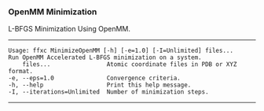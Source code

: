 ### OpenMM Minimization

L-BFGS Minimization Using OpenMM.

---
```
Usage: ffxc MinimizeOpenMM [-h] [-e=1.0] [-I=Unlimited] files...
Run OpenMM Accelerated L-BFGS minimization on a system.
    files...                Atomic coordinate files in PDB or XYZ format.
-e, --eps=1.0               Convergence criteria.
-h, --help                  Print this help message.
-I, --iterations=Unlimited  Number of minimization steps.
 ```
 ---
 